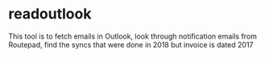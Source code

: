 # readoutlook
This tool is to fetch emails in Outlook, look through notification emails from Routepad, find the syncs that were done in 2018 but invoice is dated 2017